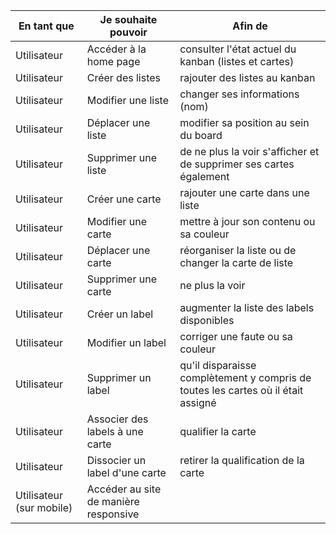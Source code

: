 | **En tant que**          | **Je souhaite pouvoir**               | **Afin de**                                                                       |
| ------------------------ | ------------------------------------- | --------------------------------------------------------------------------------- |
| Utilisateur              | Accéder à la home page                | consulter l'état actuel du kanban (listes et cartes)                              |
| Utilisateur              | Créer des listes                      | rajouter des listes au kanban                                                     |
| Utilisateur              | Modifier une liste                    | changer ses informations (nom)                                                    |
| Utilisateur              | Déplacer une liste                    | modifier sa position au sein du board                                             |
| Utilisateur              | Supprimer une liste                   | de ne plus la voir s'afficher et de supprimer ses cartes également                |
| Utilisateur              | Créer une carte                       | rajouter une carte dans une liste                                                 |
| Utilisateur              | Modifier une carte                    | mettre à jour son contenu ou sa couleur                                           |
| Utilisateur              | Déplacer une carte                    | réorganiser la liste ou de changer la carte de liste                              |
| Utilisateur              | Supprimer une carte                   | ne plus la voir                                                                   |
| Utilisateur              | Créer un label                        | augmenter la liste des labels disponibles                                         |
| Utilisateur              | Modifier un label                     | corriger une faute ou sa couleur                                                  |
| Utilisateur              | Supprimer un label                    | qu'il disparaisse complètement y compris de toutes les cartes où il était assigné |
| Utilisateur              | Associer des labels à une carte       | qualifier la carte                                                                |
| Utilisateur              | Dissocier un label d'une carte        | retirer la qualification de la carte                                              |
| Utilisateur (sur mobile) | Accéder au site de manière responsive |
